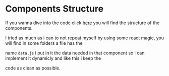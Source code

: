 # Components Structure

If you wanna dive into the code click [here](https://drive.google.com/drive/u/0/folders/1OJeopM_dzWCf_BX3kuhd2FneGVE69wPQ) you will find the structure of the components.

I tried as much as i can to not repeat myself by using some react magic, you will find in some folders a file has the

name `data.js` i put in it the data needed in that component so i can implement it dynamicly and like this i keep the

code as clean as possible.
